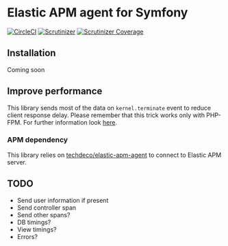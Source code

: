 # Elastic APM agent for Symfony
[![CircleCI](https://img.shields.io/circleci/project/github/mikolfaro/symfony-apm-agent.svg)](https://circleci.com/gh/mikolfaro/symfony-apm-agent/tree/master)
[![Scrutinizer](https://img.shields.io/scrutinizer/g/mikolfaro/symfony-apm-agent.svg)](https://scrutinizer-ci.com/g/mikolfaro/symfony-apm-agent/?branch=master)
[![Scrutinizer Coverage](https://img.shields.io/scrutinizer/coverage/g/mikolfaro/symfony-apm-agent.svg)](https://scrutinizer-ci.com/g/mikolfaro/symfony-apm-agent/?branch=master)

## Installation

Coming soon

## Improve performance

This library sends most of the data on `kernel.terminate` event to reduce client
response delay. Please remember that this trick works only with PHP-FPM.
For further information look [here](https://symfony.com/doc/current/components/http_kernel.html#component-http-kernel-kernel-terminate).

### APM dependency

This library relies on [techdeco/elastic-apm-agent](https://github.com/frankkoornstra/elastic-apm-agent)
 to connect to Elastic APM server.

## TODO

- Send user information if present
- Send controller span
- Send other spans?
- DB timings?
- View timings?
- Errors?
